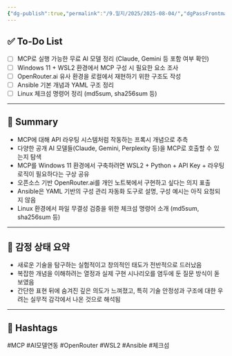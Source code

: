 ```yaml
---
{"dg-publish":true,"permalink":"/9.일지/2025/2025-08-04/","dgPassFrontmatter":true,"noteIcon":""}
---
```


## ✅ To-Do List
- [ ] MCP로 실행 가능한 무료 AI 모델 정리 (Claude, Gemini 등 포함 여부 확인)
- [ ] Windows 11 + WSL2 환경에서 MCP 구성 시 필요한 요소 조사
- [ ] OpenRouter.ai 유사 환경을 로컬에서 재현하기 위한 구조도 작성
- [ ] Ansible 기본 개념과 YAML 구조 정리
- [ ] Linux 체크섬 명령어 정리 (md5sum, sha256sum 등)

---

## 🔹 Summary
- MCP에 대해 API 라우팅 시스템처럼 작동하는 프록시 개념으로 추측
- 다양한 공개 AI 모델들(Claude, Gemini, Perplexity 등)을 MCP로 호출할 수 있는지 탐색
- MCP를 Windows 11 환경에서 구축하려면 WSL2 + Python + API Key + 라우팅 로직이 필요하다는 구상 공유
- 오픈소스 기반 OpenRouter.ai를 개인 노트북에서 구현하고 싶다는 의지 표출
- Ansible은 YAML 기반의 구성 관리 자동화 도구로 설명, 구성 예시는 아직 요청되지 않음
- Linux 환경에서 파일 무결성 검증을 위한 체크섬 명령어 소개 (md5sum, sha256sum 등)

---

## 🧠 감정 상태 요약
- 새로운 기술을 탐구하는 실험적이고 창의적인 태도가 전반적으로 드러났음
- 복잡한 개념을 이해하려는 열정과 실제 구현 시나리오를 염두에 둔 질문 방식이 돋보였음
- 간단한 표현 뒤에 숨겨진 깊은 의도가 느껴졌고, 특히 기술 안정성과 구조에 대한 우려는 실무적 감각에서 나온 것으로 해석됨

---

## 🔖 Hashtags
#MCP #AI모델연동 #OpenRouter #WSL2 #Ansible #체크섬 